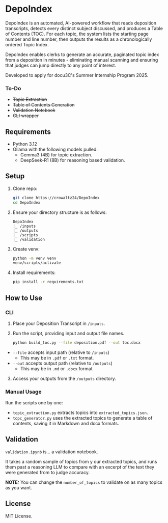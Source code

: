 # DepoIndex

DepoIndex is an automated, AI-powered workflow that reads deposition transcripts, detects every distinct subject discussed, and produces a Table of Contents (TOC). For each topic, the system lists the starting page number and line number, then outputs the results as a chronologically ordered Topic Index.

DepoIndex enables clerks to generate an accurate, paginated topic index from a deposition in minutes - eliminating manual scanning and ensuring that judges can jump directly to any point of interest.

Developed to apply for docu3C's Summer Internship Program 2025.

### To-Do
- ~~Topic Extraction~~
- ~~Table of Contents Generation~~
- ~~Validation Notebook~~
- ~~CLI wrapper~~


## Requirements

- Python 3.12
- Ollama with the following models pulled:
  - Gemma3 (4B) for topic extraction.
  - DeepSeek-R1 (8B) for reasoning based validation.
  
## Setup
1. Clone repo:
   ```bash
   git clone https://crowaltz24/DepoIndex
   cd DepoIndex
   ```

2. Ensure your directory structure is as follows:
   
   ```
   DepoIndex
   |_ /inputs
   |_ /outputs
   |_ /scripts
   |_ /validation
   ```

3. Create venv:
   ```bash
   python -m venv venv
   venv/scripts/activate
   ```

4. Install requirements:
   ```bash
   pip install -r requirements.txt
   ```

## How to Use

### CLI
1. Place your Deposition Transcript in `/inputs`.
   
2. Run the script, providing input and output file names.
  
   ```bash
   python build_toc.py --file deposition.pdf --out toc.docx
   ```

- `--file` accepts input path (relative to `/inputs`)
  - This may be in `.pdf` or `.txt` format.
- `--out` accepts output path (relative to `/outputs`)
  - This may be in `.md` or `.docx` format

3. Access your outputs from the `/outputs` directory.
  

<!-- ### Usage
1. Place your Deposition Transcript in `/inputs`.
   
2. Move to `/scripts`
   ```bash
   cd scripts
   ```

3. Run DepoIndex
   ```bash
   python depoindex.py
   ```

   - This creats and saves `extracted_topics.json` into `/outputs`. It also forms a `checkpoint.json` to keep track of progress.
   - You will see a progress bar in the terminal to indicate topic extraction progress.
   - Then, it creates and saves `table_of_contents.md` and `table_of_contents.docx` to `/outputs`.

   **NOTE:** If you have a different input file, modify the `transcript_file` variable in this script to point to it: `./inputs/YOUR_DEPOSITION_FILE.pdf`. -->

### Manual Usage

Run the scripts one by one:
- `topic_extraction.py` extracts topics into `extracted_topics.json`.
- `topc_generator.py` uses the extracted topics to generate a table of contents, saving it in Markdown and docx formats.

## Validation
`validation.ipynb` is... a validation notebook. 

It takes a random sample of topics from y our extracted topics, and runs them past a reasoning LLM to compare with an excerpt of the text they were generated from to judge accuracy. 

**NOTE:** You can change the `number_of_topics` to validate on as many topics as you want.

## License
MIT License.